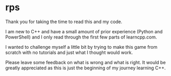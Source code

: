 # rps
Thank you for taking the time to read this and my code.

I am new to C++ and have a small amount of prior experience (Python and PowerShell) and I only read through the first few parts of learncpp.com.

I wanted to challenge myself a little bit by trying to make this game from scratch 
with no tutorials and just what I thought would work.

Please leave some feedback on what is wrong and what is right. It would be greatly appreciated as this is just the beginning of my journey learning C++.

